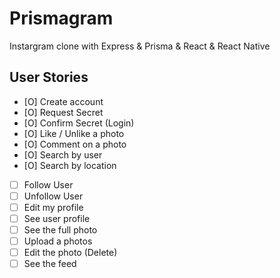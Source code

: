 # Prismagram
Instargram clone with Express &amp; Prisma &amp; React &amp; React Native

## User Stories
- [O] Create account 
- [O] Request Secret
- [O] Confirm Secret (Login)
- [O] Like / Unlike a photo
- [O] Comment on a photo
- [O] Search by user
- [O] Search by location
- [ ] Follow User
- [ ] Unfollow User
- [ ] Edit my profile
- [ ] See user profile
- [ ] See the full photo
- [ ] Upload a photos
- [ ] Edit the photo (Delete)
- [ ] See the feed
